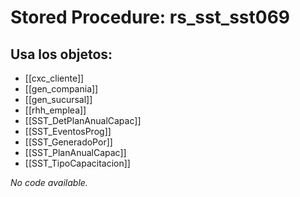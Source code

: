 # Stored Procedure: rs_sst_sst069

## Usa los objetos:
- [[cxc_cliente]]
- [[gen_compania]]
- [[gen_sucursal]]
- [[rhh_emplea]]
- [[SST_DetPlanAnualCapac]]
- [[SST_EventosProg]]
- [[SST_GeneradoPor]]
- [[SST_PlanAnualCapac]]
- [[SST_TipoCapacitacion]]

*No code available.*
